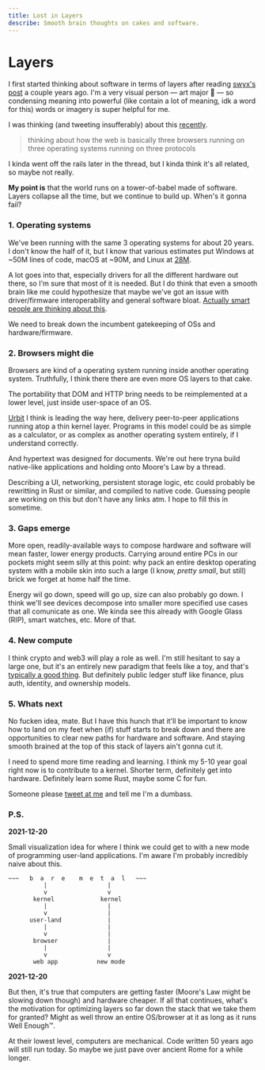 ```yaml
---
title: Lost in Layers
describe: Smooth brain thoughts on cakes and software.
---
```


# Layers

I first started thinking about software in terms of layers after reading [swyx's
post](https://www.swyx.io/collapsing-layers/) a couple years ago. I'm a very
visual person — art major 👋 — so condensing meaning into powerful (like contain
a lot of meaning, idk a word for this) words or imagery is super helpful for me.

I was thinking (and tweeting insufferably) about this
[recently](https://twitter.com/estrattonbailey/status/1468264408719802377?s=20).

> thinking about how the web is basically three browsers running on three operating systems running on three protocols

I kinda went off the rails later in the thread, but I kinda think it's all
related, so maybe not really.

**My point is** that the world runs on a tower-of-babel made of software. Layers
collapse all the time, but we continue to build up. When's it gonna fail?

### 1. Operating systems

We've been running with the same 3 operating systems for about 20 years. I don't
know the half of it, but I know that various estimates put Windows at ~50M lines
of code, macOS at ~90M, and Linux at
[28M](https://www.linux.com/news/linux-in-2020-27-8-million-lines-of-code-in-the-kernel-1-3-million-in-systemd/).

A lot goes into that, especially drivers for all the different hardware out
there, so I'm sure that most of it is needed. But I do think that even a smooth
brain like me could hypothesize that maybe we've got an issue with
driver/firmware interoperability and general software bloat. [Actually smart
people are thinking about this](https://www.youtube.com/watch?v=XbBzSSvT_P0).

We need to break down the incumbent gatekeeping of OSs and hardware/firmware.

### 2. Browsers might die

Browsers are kind of a operating system running inside another operating system.
Truthfully, I think there there are even more OS layers to that cake.

The portability that DOM and HTTP bring needs to be reimplemented at a lower
level, just inside user-space of an OS.

[Urbit](https://urbit.org/) I think is leading the way here, delivery
peer-to-peer applications running atop a thin kernel layer. Programs in this
model could be as simple as a calculator, or as complex as another operating
system entirely, if I understand correctly.

And hypertext was designed for documents. We're out here tryna build native-like
applications and holding onto Moore's Law by a thread.

Describing a UI, networking, persistent storage logic, etc could probably be
rewritting in Rust or similar, and compiled to native code. Guessing people are
working on this but don't have any links atm. I hope to fill this in sometime.

### 3. Gaps emerge

More open, readily-available ways to compose hardware and software will mean
faster, lower energy products. Carrying around entire PCs in our pockets might
seem silly at this point: why pack an entire desktop operating system with a
mobile skin into such a large (I know, _pretty small_, but still) brick we
forget at home half the time.

Energy wil go down, speed will go up, size can also probably go down. I think
we'll see devices decompose into smaller more specified use cases that all
comunicate as one. We kinda see this already with Google Glass (RIP), smart
watches, etc. More of that.

### 4. New compute

I think crypto and web3 will play a role as well. I'm still hesitant to say a
large one, but it's an entirely new paradigm that feels like a toy, and that's
[typically a good thing](https://cdixon.org/2010/01/03/the-next-big-thing-will-start-out-looking-like-a-toy).
But definitely public ledger stuff like finance, plus auth, identity, and
ownership models.

### 5. Whats next

No fucken idea, mate. But I have this hunch that it'll be important to know how
to land on my feet when (if) stuff starts to break down and there are
opportunities to clear new paths for hardware and software. And staying smooth
brained at the top of this stack of layers ain't gonna cut it.

I need to spend more time reading and learning. I think my 5-10 year goal right
now is to contribute to a kernel. Shorter term, definitely get into hardware.
Definitely learn some Rust, maybe some C for fun.

Someone please [tweet at me](https://twitter.com/estrattonbailey/) and tell me
I'm a dumbass.

### P.S.

**2021-12-20**

Small visualization idea for where I think we could get to with a new mode of
programming user-land applications. I'm aware I'm probably incredibly naive
about this.

```
~~~   b  a  r  e    m  e  t  a  l   ~~~
          |                 |
          v                 v
       kernel             kernel
          |                 |
          v                 |
      user-land             |
          |                 |
          v                 |
       browser              |
          |                 |
          v                 v
       web app           new mode
```

**2021-12-20**

But then, it's true that computers are getting faster (Moore's Law might
be slowing down though) and hardware cheaper. If all that continues, what's the
motivation for optimizing layers so far down the stack that we take them for
granted? Might as well throw an entire OS/browser at it as long as it runs Well
Enough™.

At their lowest level, computers are mechanical. Code written 50 years ago will
still run today. So maybe we just pave over ancient Rome for a while longer.
